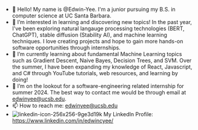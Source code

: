 - 👋 Hello! My name is @Edwin-Yee. I'm a junior pursuing my B.S. in computer science at UC Santa Barbara.
- 👀 I’m interested in learning and discovering new topics! In the past year, I've been exploring natural langauge processing technologies (BERT, ChatGPT), stable diffusion (Stability AI), and machine learning techniques. I love creating projects and hope to gain more hands-on software opportunities through internships.
- 🌱 I’m currently learning about fundamental Machine Learning topics such as Gradient Descent, Naive Bayes, Decision Trees, and SVM. Over the summer, I have been expanding my knowledge of React, Javascript, and C# through YouTube tutorials, web resources, and learning by doing! 
- 💞️ I’m on the lookout for a software-engineering related internship for summer 2024. The best way to contact me would be through email at edwinyee@ucsb.edu. 
- 📫 How to reach me: edwinyee@ucsb.edu
- ![linkedin-icon-256x256-9ge3d19k](https://github.com/Edwin-Yee/Edwin-Yee/assets/91923759/e3a9606c-51c7-40bc-ab9e-fa6857e7fda5) My LinkedIn Profile: https://www.linkedin.com/in/edwincyee/ 


<!---
Edwin-Yee/Edwin-Yee is a ✨ special ✨ repository because its `README.md` (this file) appears on your GitHub profile.
You can click the Preview link to take a look at your changes.
--->

